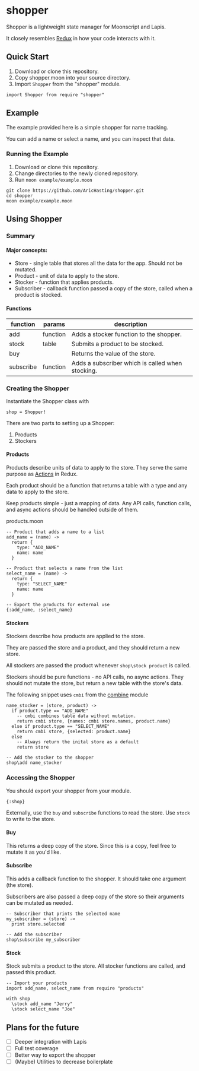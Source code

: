 # shopper

Shopper is a lightweight state manager for Moonscript and Lapis. 

It closely resembles [Redux](https://redux.js.org/) in how your code interacts with it.

## Quick Start
1. Download or clone this repository. 
2. Copy shopper.moon into your source directory.
3. Import `Shopper` from the "shopper" module.
```moonscript
import Shopper from require "shopper"
```

## Example

The example provided here is a simple shopper for name tracking.

You can add a name or select a name, and you can inspect that data.

### Running the Example
1. Download or clone this repository.
2. Change directories to the newly cloned repository.
3. Run `moon example/example.moon`

```
git clone https://github.com/AricHasting/shopper.git
cd shopper
moon example/example.moon
```

## Using Shopper
### Summary

#### Major concepts:
- Store - single table that stores all the data for the app. Should not be mutated.
- Product - unit of data to apply to the store.
- Stocker - function that applies products.
- Subscriber - callback function passed a copy of the store, called when a product is stocked.

#### Functions
| function  | params   | description                                      |
|-----------|----------|--------------------------------------------------|
| add       | function | Adds a stocker function to the shopper.          |
| stock     | table    | Submits a product to be stocked.                 |
| buy       |          | Returns the value of the store.                  |
| subscribe | function | Adds a subscriber which is called when stocking. |

### Creating the Shopper

Instantiate the Shopper class with
```moonscript
shop = Shopper!
```

There are two parts to setting up a Shopper:
1. Products
2. Stockers

#### Products
Products describe units of data to apply to the store. They serve the same purpose as [Actions](https://redux.js.org/basics/actions) in Redux.

Each product should be a function that returns a table with a type and any data to apply to the store.

Keep products simple - just a mapping of data. Any API calls, function calls, and async actions should be handled outside of them.

products.moon
```moonscript
-- Product that adds a name to a list
add_name = (name) ->
  return {
    type: "ADD_NAME"
    name: name
  }

-- Product that selects a name from the list
select_name = (name) ->
  return {
    type: "SELECT_NAME"
    name: name
  }

-- Export the products for external use
{:add_name, :select_name}
```

#### Stockers
Stockers describe how products are applied to the store.

They are passed the store and a product, and they should return a new store.

All stockers are passed the product whenever `shop\stock product` is called.

Stockers should be pure functions - no API calls, no async actions. They should not mutate the store, but return a new table with the store's data.

The following snippet uses `cmbi` from the [combine](https://github.com/AricHasting/combine#shorthand-functions) module

```moonscript
name_stocker = (store, product) ->
  if product.type == "ADD_NAME"
    -- cmbi combines table data without mutation.
    return cmbi store, {names: cmbi store.names, product.name}
  else if product.type == "SELECT_NAME"
    return cmbi store, {selected: product.name}
  else
    -- Always return the inital store as a default
    return store

-- Add the stocker to the shopper
shop\add name_stocker
```

### Accessing the Shopper

You should export your shopper from your module.
```moonscript
{:shop}
```

Externally, use the `buy` and `subscribe` functions to read the store. Use `stock` to write to the store.

#### Buy
This returns a deep copy of the store. Since this is a copy, feel free to mutate it as you'd like.

#### Subscribe
This adds a callback function to the shopper. It should take one argument (the store).

Subscribers are also passed a deep copy of the store so their arguments can be mutated as needed.

```moonscript
-- Subscriber that prints the selected name
my_subscriber = (store) ->
  print store.selected

-- Add the subscriber
shop\subscribe my_subscriber
```

#### Stock
Stock submits a product to the store. All stocker functions are called, and passed this product.

```moonscript
-- Import your products
import add_name, select_name from require "products"

with shop
  \stock add_name "Jerry"
  \stock select_name "Joe"
```

## Plans for the future
- [ ] Deeper integration with Lapis
- [ ] Full test coverage
- [ ] Better way to export the shopper
- [ ] (Maybe) Utilities to decrease boilerplate